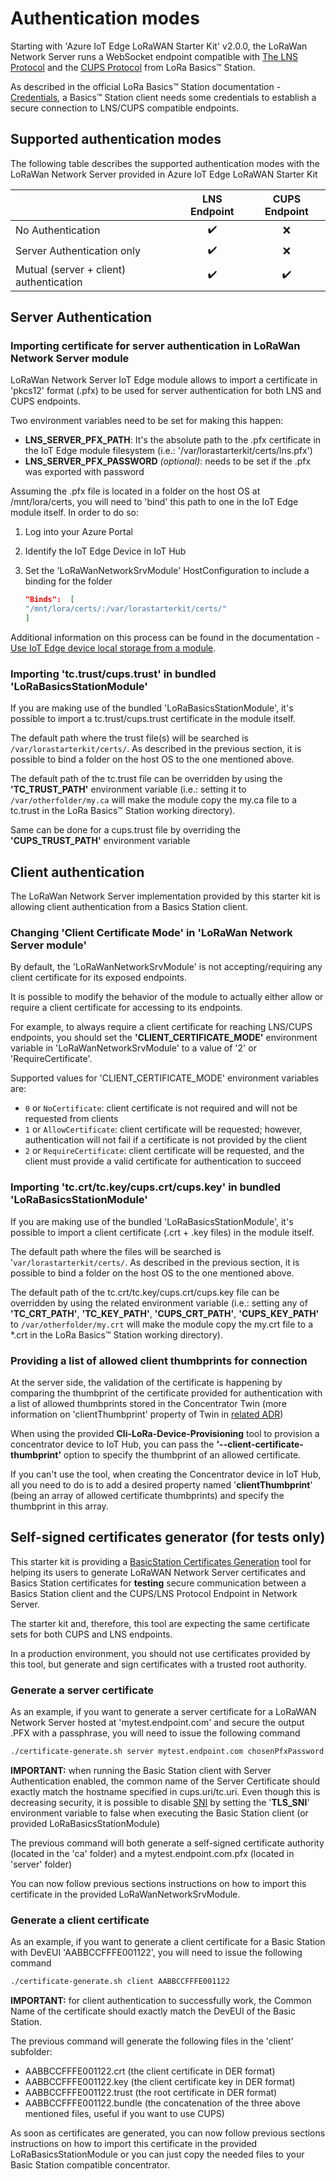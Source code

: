 # Authentication modes

Starting with 'Azure IoT Edge LoRaWAN Starter Kit' v2.0.0, the LoRaWan Network Server runs a WebSocket endpoint compatible with [The LNS Protocol](https://doc.sm.tc/station/tcproto.html) and the [CUPS Protocol](https://doc.sm.tc/station/cupsproto.html) from LoRa Basics™ Station.

As described in the official LoRa Basics™ Station documentation - [Credentials](https://doc.sm.tc/station/credentials.html), a Basics™ Station client needs some credentials to establish a secure connection to LNS/CUPS compatible endpoints.

## Supported authentication modes

The following table describes the supported authentication modes with the LoRaWan Network Server provided in Azure IoT Edge LoRaWAN Starter Kit

|                                         | LNS Endpoint | CUPS Endpoint |
| --------------------------------------- | :----------: | :-----------: |
| No Authentication                       |      ✔️       |       ❌       |
| Server Authentication only              |      ✔️       |       ❌       |
| Mutual (server + client) authentication |      ✔️       |       ✔️       |

## Server Authentication

### Importing certificate for server authentication in LoRaWan Network Server module

LoRaWan Network Server IoT Edge module allows to import a certificate in 'pkcs12' format (.pfx) to be used for server authentication for both LNS and CUPS endpoints.

Two environment variables need to be set for making this happen:

- **LNS_SERVER_PFX_PATH**: It's the absolute path to the .pfx certificate in the IoT Edge module filesystem (i.e.: '/var/lorastarterkit/certs/lns.pfx')
- **LNS_SERVER_PFX_PASSWORD** *(optional)*: needs to be set if the .pfx was exported with password

Assuming the .pfx file is located in a folder on the host OS at /mnt/lora/certs, you will need to 'bind' this path to one in the IoT Edge module itself. In order to do so:

1. Log into your Azure Portal

2. Identify the IoT Edge Device in IoT Hub

3. Set the 'LoRaWanNetworkSrvModule' HostConfiguration to include a binding for the folder

    ```json
    "Binds":  [
    "/mnt/lora/certs/:/var/lorastarterkit/certs/"
    ]
    ```

Additional information on this process can be found in the documentation - [Use IoT Edge device local storage from a module](https://docs.microsoft.com/azure/iot-edge/how-to-access-host-storage-from-module?view=iotedge-2020-11).

### Importing 'tc.trust/cups.trust' in bundled 'LoRaBasicsStationModule'

If you are making use of the bundled 'LoRaBasicsStationModule', it's possible to import a tc.trust/cups.trust certificate in the module itself.

The default path where the trust file(s) will be searched is `/var/lorastarterkit/certs/`. As described in the previous section, it is possible to bind a folder on the host OS to the one mentioned above.

The default path of the tc.trust file can be overridden by using the **'TC_TRUST_PATH'** environment variable (i.e.: setting it to `/var/otherfolder/my.ca` will make the module copy the my.ca file to a tc.trust in the LoRa Basics™ Station working directory).

Same can be done for a cups.trust file by overriding the **'CUPS_TRUST_PATH'** environment variable

## Client authentication

The LoRaWan Network Server implementation provided by this starter kit is allowing client authentication from a Basics Station client.

### Changing 'Client Certificate Mode' in 'LoRaWan Network Server module'

By default, the 'LoRaWanNetworkSrvModule' is not accepting/requiring any client certificate for its exposed endpoints.

It is possible to modify the behavior of the module to actually either allow or require a client certificate for accessing to its endpoints.

For example, to always require a client certificate for reaching LNS/CUPS endpoints, you should set the **'CLIENT_CERTIFICATE_MODE'** environment variable in 'LoRaWanNetworkSrvModule' to a value of '2' or 'RequireCertificate'.

Supported values for 'CLIENT_CERTIFICATE_MODE' environment variables are:

- `0` or `NoCertificate`: client certificate is not required and will not be requested from clients
- `1` or `AllowCertificate`: client certificate will be requested; however, authentication will not fail if a certificate is not provided by the client
- `2` or `RequireCertificate`: client certificate will be requested, and the client must provide a valid certificate for authentication to succeed

### Importing 'tc.crt/tc.key/cups.crt/cups.key' in bundled 'LoRaBasicsStationModule'

If you are making use of the bundled 'LoRaBasicsStationModule', it's possible to import a client certificate (.crt + .key files) in the module itself.

The default path where the files will be searched is '`var/lorastarterkit/certs/`. As described in the previous section, it is possible to bind a folder on the host OS to the one mentioned above.

The default path of the tc.crt/tc.key/cups.crt/cups.key file can be overridden by using the related environment variable (i.e.: setting any of **'TC_CRT_PATH'**, **'TC_KEY_PATH'**, **'CUPS_CRT_PATH'**, **'CUPS_KEY_PATH'** to `/var/otherfolder/my.crt` will make the module copy the my.crt file to a *.crt in the LoRa Basics™ Station working directory).

### Providing a list of allowed client thumbprints for connection

At the server side, the validation of the certificate is happening by comparing the thumbprint of the certificate provided for authentication with a list of allowed thumbprints stored in the Concentrator Twin (more information on 'clientThumbprint' property of Twin in [related ADR](https://azure.github.io/iotedge-lorawan-starterkit/dev/adr/006_cups/))

When using the provided **Cli-LoRa-Device-Provisioning** tool to provision a concentrator device to IoT Hub, you can pass the **'--client-certificate-thumbprint'** option to specify the thumbprint of an allowed certificate.

If you can't use the tool, when creating the Concentrator device in IoT Hub, all you need to do is to add a desired property named '**clientThumbprint**' (being an array of allowed certificate thumbprints) and specify the thumbprint in this array.

## Self-signed certificates generator (for tests only)

This starter kit is providing a [BasicStation Certificates Generation](https://github.com/Azure/iotedge-lorawan-starterkit/tree/dev/Tools/BasicStation-Certificates-Generation) tool for helping its users to generate LoRaWAN Network Server certificates and Basics Station certificates for **testing** secure communication between a Basics Station client and the CUPS/LNS Protocol Endpoint in Network Server.

The starter kit and, therefore, this tool are expecting the same certificate sets for both CUPS and LNS endpoints.

In a production environment, you should not use certificates provided by this tool, but generate and sign certificates with a trusted root authority.

### Generate a server certificate

As an example, if you want to generate a server certificate for a LoRaWAN Network Server hosted at 'mytest.endpoint.com' and secure the output .PFX with a passphrase, you will need to issue the following command

```bash
./certificate-generate.sh server mytest.endpoint.com chosenPfxPassword
```

**IMPORTANT:** when running the Basic Station client with Server Authentication enabled, the common name of the Server Certificate should exactly match the hostname specified in cups.uri/tc.uri. Even though this is decreasing security, it is possible to disable [SNI](https://en.wikipedia.org/wiki/Server_Name_Indication) by setting the '**TLS_SNI**' environment variable to false when executing the Basic Station client (or provided LoRaBasicsStationModule)

The previous command will both generate a self-signed certificate authority (located in the 'ca' folder) and a mytest.endpoint.com.pfx (located in 'server' folder)

You can now follow previous sections instructions on how to import this certificate in the provided LoRaWanNetworkSrvModule.

### Generate a client certificate

As an example, if you want to generate a client certificate for a Basic Station with DevEUI 'AABBCCFFFE001122', you will need to issue the following command

```bash
./certificate-generate.sh client AABBCCFFFE001122
```

**IMPORTANT:** for client authentication to successfully work, the Common Name of the certificate should exactly match the DevEUI of the Basic Station.

The previous command will generate the following files in the 'client' subfolder:

- AABBCCFFFE001122.crt (the client certificate in DER format)
- AABBCCFFFE001122.key (the client certificate key in DER format)
- AABBCCFFFE001122.trust (the root certificate in DER format)
- AABBCCFFFE001122.bundle (the concatenation of the three above mentioned files, useful if you want to use CUPS)

As soon as certificates are generated, you can now follow previous sections instructions on how to import this certificate in the provided LoRaBasicsStationModule or you can just copy the needed files to your Basic Station compatible concentrator.

